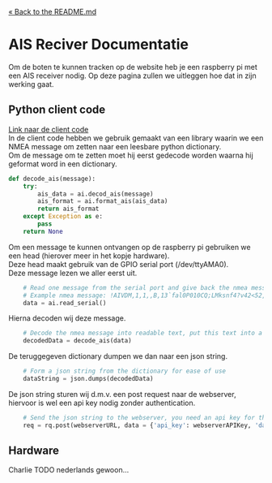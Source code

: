 [&laquo; Back to the README.md](../README.md)

# AIS Reciver Documentatie
Om de boten te kunnen tracken op de website heb je een raspberry pi met een AIS receiver nodig. Op deze pagina zullen we uitleggen hoe dat in zijn werking gaat.

## Python client code
[Link naar de client code](../../ais-receiver/ais-receiver.py)  
In de client code hebben we gebruik gemaakt van een library waarin we een NMEA message om zetten naar een leesbare python dictionary.  
Om de message om te zetten moet hij eerst gedecode worden waarna hij geformat word in een dictionary.
```python
def decode_ais(message):
    try:
        ais_data = ai.decod_ais(message)
        ais_format = ai.format_ais(ais_data)
        return ais_format
    except Exception as e:
        pass
    return None
```
Om een message te kunnen ontvangen op de raspberry pi gebruiken we een head (hierover meer in het kopje hardware).  
Deze head maakt gebruik van de GPIO serial port (/dev/ttyAMA0).  
Deze message lezen we aller eerst uit.
```python
	# Read one message from the serial port and give back the nmea message.
	# Example nmea message: !AIVDM,1,1,,B,13`fal0P010CQ;LMksnf4?v42<52,0*05
	data = ai.read_serial()
```
Hierna decoden wij deze message.
```python
	# Decode the nmea message into readable text, put this text into a dictionary.
	decodedData = decode_ais(data)
```
De teruggegeven dictionary dumpen we dan naar een json string.
```python
	# Form a json string from the dictionary for ease of use
	dataString = json.dumps(decodedData)
```
De json string sturen wij d.m.v. een post request naar de webserver, hiervoor is wel een api key nodig zonder authentication.
```python
	# Send the json string to the webserver, you need an api key for this to work without authentication.
	req = rq.post(webserverURL, data = {'api_key': webserverAPIKey, 'data': dataString})
```

## Hardware
Charlie TODO nederlands gewoon...
